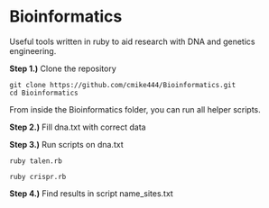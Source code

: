 # Bioinformatics
Useful tools written in ruby to aid research with DNA and genetics engineering.

**Step 1.)** Clone the repository 

    git clone https://github.com/cmike444/Bioinformatics.git
    cd Bioinformatics

From inside the Bioinformatics folder, you can run all helper scripts.

**Step 2.)** Fill dna.txt with correct data

**Step 3.)** Run scripts on dna.txt
  
    ruby talen.rb

    ruby crispr.rb

**Step 4.)** Find results in script name_sites.txt